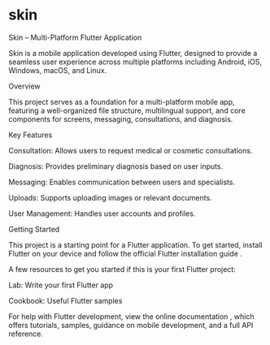 # skin

Skin – Multi-Platform Flutter Application

Skin is a mobile application developed using Flutter, designed to provide a seamless user experience across multiple platforms including Android, iOS, Windows, macOS, and Linux.

Overview

This project serves as a foundation for a multi-platform mobile app, featuring a well-organized file structure, multilingual support, and core components for screens, messaging, consultations, and diagnosis.

Key Features

Consultation: Allows users to request medical or cosmetic consultations.

Diagnosis: Provides preliminary diagnosis based on user inputs.

Messaging: Enables communication between users and specialists.

Uploads: Supports uploading images or relevant documents.

User Management: Handles user accounts and profiles.


Getting Started

This project is a starting point for a Flutter application.
To get started, install Flutter on your device and follow the official Flutter installation guide
.

A few resources to get you started if this is your first Flutter project:

Lab: Write your first Flutter app

Cookbook: Useful Flutter samples

For help with Flutter development, view the online documentation
, which offers tutorials, samples, guidance on mobile development, and a full API reference.
